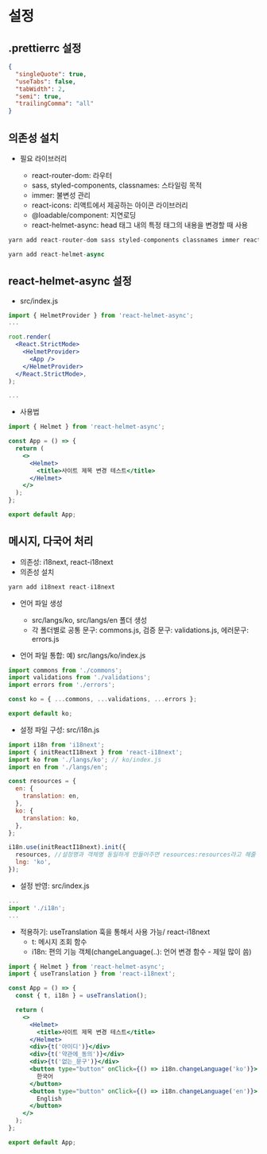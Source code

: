 # 설정

## .prettierrc 설정

```json
{
  "singleQuote": true,
  "useTabs": false,
  "tabWidth": 2,
  "semi": true,
  "trailingComma": "all"
}
```

## 의존성 설치

- 필요 라이브러리

  - react-router-dom: 라우터
  - sass, styled-components, classnames: 스타일링 목적
  - immer: 불변성 관리
  - react-icons: 리액트에서 제공하는 아이콘 라이브러리
  - @loadable/component: 지연로딩
  - react-helmet-async: head 태그 내의 특정 태그의 내용을 변경할 때 사용

```js
yarn add react-router-dom sass styled-components classnames immer react-icons @loadable/component

yarn add react-helmet-async
```

## react-helmet-async 설정

- src/index.js

```jsx
import { HelmetProvider } from 'react-helmet-async';
...

root.render(
  <React.StrictMode>
    <HelmetProvider>
      <App />
    </HelmetProvider>
  </React.StrictMode>,
);

...

```

- 사용법

```jsx
import { Helmet } from 'react-helmet-async';

const App = () => {
  return (
    <>
      <Helmet>
        <title>사이트 제목 변경 테스트</title>
      </Helmet>
    </>
  );
};

export default App;
```

## 메시지, 다국어 처리

- 의존성: i18next, react-i18next
- 의존성 설치

```js
yarn add i18next react-i18next
```

- 언어 파일 생성

  - src/langs/ko, src/langs/en 폴더 생성
  - 각 폴더별로 공통 문구: commons.js, 검증 문구: validations.js, 에러문구: errors.js

- 언어 파일 통합: 예) src/langs/ko/index.js

```javascript
import commons from './commons';
import validations from './validations';
import errors from './errors';

const ko = { ...commons, ...validations, ...errors };

export default ko;
```

- 설정 파일 구성: src/i18n.js

```javascript
import i18n from 'i18next';
import { initReactI18next } from 'react-i18next';
import ko from './langs/ko'; // ko/index.js
import en from './langs/en';

const resources = {
  en: {
    translation: en,
  },
  ko: {
    translation: ko,
  },
};

i18n.use(initReactI18next).init({
  resources, //설정명과 객체명 동일하게 만들어주면 resources:resources라고 해줄 필요없이 하나로 가능
  lng: 'ko',
});
```

- 설정 반영: src/index.js

```javascript
...
import './i18n';
...

```

- 적용하기: useTranslation 훅을 통해서 사용 가능/ react-i18next
  - t: 메시지 조회 함수
  - i18n: 편의 기능 객체(changeLanguage(..): 언어 변경 함수 - 제일 많이 씀)

```jsx
import { Helmet } from 'react-helmet-async';
import { useTranslation } from 'react-i18next';

const App = () => {
  const { t, i18n } = useTranslation();

  return (
    <>
      <Helmet>
        <title>사이트 제목 변경 테스트</title>
      </Helmet>
      <div>{t('아이디')}</div>
      <div>{t('약관에_동의')}</div>
      <div>{t('없는_문구')}</div>
      <button type="button" onClick={() => i18n.changeLanguage('ko')}>
        한국어
      </button>
      <button type="button" onClick={() => i18n.changeLanguage('en')}>
        English
      </button>
    </>
  );
};

export default App;
```
